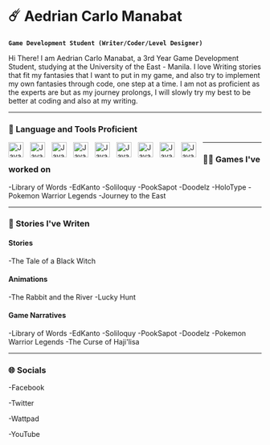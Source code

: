 # ☄️ Aedrian Carlo Manabat

**`Game Development Student (Writer/Coder/Level Designer)`**

Hi There! I am Aedrian Carlo Manabat, a 3rd Year Game Development Student, studying at the University of the East - Manila. I love Writing stories that fit my fantasies that I want to put in my game, and also try to implement my own fantasies through code, one step at a time. I am not as proficient as the experts are but as my journey prolongs, I will slowly try my best to be better at coding and also at my writing.

---

### 🔧 Language and Tools Proficient

<img align="left" alt="Java" width="30px" style="padding-right:10px;" src="https://cdn.jsdelivr.net/gh/devicons/devicon@latest/icons/csharp/csharp-original.svg"/>
<img align="left" alt="Java" width="30px" style="padding-right:10px;" src="https://cdn.jsdelivr.net/gh/devicons/devicon@latest/icons/maya/maya-original.svg"/>
<img align="left" alt="Java" width="30px" style="padding-right:10px;" src="https://cdn.jsdelivr.net/gh/devicons/devicon@latest/icons/renpy/renpy-original.svg"/>
<img align="left" alt="Java" width="30px" style="padding-right:10px;" src="https://cdn.jsdelivr.net/gh/devicons/devicon@latest/icons/unity/unity-original.svg"/>
<img align="left" alt="Java" width="30px" style="padding-right:10px;" src="https://cdn.jsdelivr.net/gh/devicons/devicon@latest/icons/visualstudio/visualstudio-original.svg"/>
<img align="left" alt="Java" width="30px" style="padding-right:10px;" src="https://cdn.jsdelivr.net/gh/devicons/devicon@latest/icons/vscode/vscode-original.svg"/>
<img align="left" alt="Java" width="30px" style="padding-right:10px;" src="https://cdn.jsdelivr.net/gh/devicons/devicon@latest/icons/photonengine/photonengine-original.svg"/>
<img align="left" alt="Java" width="30px" style="padding-right:10px;" src="https://cdn.jsdelivr.net/gh/devicons/devicon@latest/icons/canva/canva-original.svg"/>
<img align="left" alt="Java" width="30px" style="padding-right:10px;" src="https://cdn.jsdelivr.net/gh/devicons/devicon@latest/icons/photoshop/photoshop-original.svg"/>


---

### 👷‍♂️ Games I've worked on

-Library of Words
-EdKanto
-Soliloquy
-PookSapot
-Doodelz
-HoloType
-Pokemon Warrior Legends
-Journey to the East

---

### 📖 Stories I've Writen

#### Stories
-The Tale of a Black Witch

#### Animations
-The Rabbit and the River
-Lucky Hunt

#### Game Narratives
-Library of Words
-EdKanto
-Soliloquy
-PookSapot
-Doodelz
-Pokemon Warrior Legends
-The Curse of Haji'lisa

---

### 🌐 Socials

-Facebook

-Twitter

-Wattpad

-YouTube



<!--
**RimiRimssss/RimiRimssss** is a ✨ _special_ ✨ repository because its `README.md` (this file) appears on your GitHub profile.

Here are some ideas to get you started:

- 🔭 I’m currently working on ...
- 🌱 I’m currently learning ...
- 👯 I’m looking to collaborate on ...
- 🤔 I’m looking for help with ...
- 💬 Ask me about ...
- 📫 How to reach me: ...
- 😄 Pronouns: ...
- ⚡ Fun fact: ...
-->
